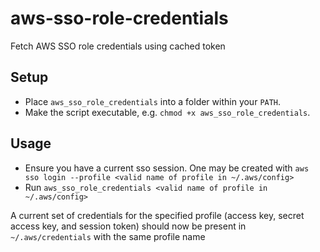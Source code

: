 # aws-sso-role-credentials
Fetch AWS SSO role credentials using cached token

## Setup
- Place `aws_sso_role_credentials` into a folder within your `PATH`.  
- Make the script executable, e.g. `chmod +x aws_sso_role_credentials`.  

## Usage
- Ensure you have a current sso session. One may be created with `aws sso login --profile <valid name of profile in ~/.aws/config>`
- Run `aws_sso_role_credentials <valid name of profile in ~/.aws/config>`

A current set of credentials for the specified profile (access key, secret access key, and session token) should now be present in `~/.aws/credentials` with the same profile name
